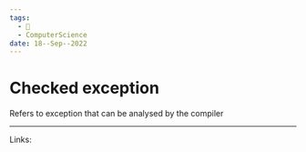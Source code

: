 ```yaml
---
tags:
  - 🌱
  - ComputerScience 
date: 18--Sep--2022
---
```


# Checked exception

Refers to exception that can be analysed by the compiler


---
Links: 